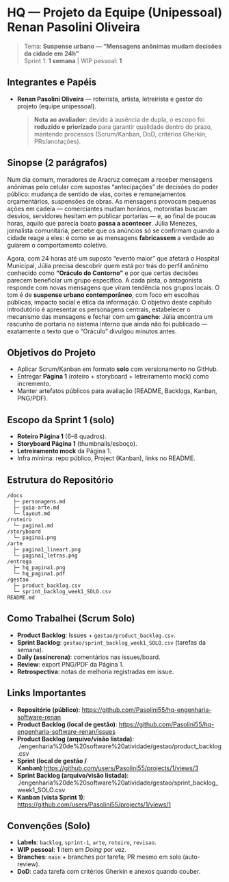 # HQ — Projeto da Equipe (Unipessoal) Renan Pasolini Oliveira

> Tema: **Suspense urbano — “Mensagens anônimas mudam decisões da cidade em 24h”**  
> Sprint 1: **1 semana** | WIP pessoal: **1**

## Integrantes e Papéis
- **Renan Pasolini Oliveira** — roteirista, artista, letreirista e gestor do projeto (equipe unipessoal).  
  > **Nota ao avaliador:** devido à ausência de dupla, o escopo foi **reduzido e priorizado** para garantir qualidade dentro do prazo, mantendo processos (Scrum/Kanban, DoD, critérios Gherkin, PRs/anotações).

## Sinopse (2 parágrafos)
Num dia comum, moradores de Aracruz começam a receber mensagens anônimas pelo celular com supostas “antecipações” de decisões do poder público: mudança de sentido de vias, cortes e remanejamentos orçamentários, suspensões de obras. As mensagens provocam pequenas ações em cadeia — comerciantes mudam horários, motoristas buscam desvios, servidores hesitam em publicar portarias — e, ao final de poucas horas, aquilo que parecia boato **passa a acontecer**. Júlia Menezes, jornalista comunitária, percebe que os anúncios só se confirmam quando a cidade reage a eles: é como se as mensagens **fabricassem** a verdade ao guiarem o comportamento coletivo.

Agora, com 24 horas até um suposto “evento maior” que afetará o Hospital Municipal, Júlia precisa descobrir quem está por trás do perfil anônimo conhecido como **“Oráculo do Contorno”** e por que certas decisões parecem beneficiar um grupo específico. A cada pista, o antagonista responde com novas mensagens que viram tendência nos grupos locais. O tom é de **suspense urbano contemporâneo**, com foco em escolhas públicas, impacto social e ética da informação. O objetivo deste capítulo introdutório é apresentar os personagens centrais, estabelecer o mecanismo das mensagens e fechar com um **gancho**: Júlia encontra um rascunho de portaria no sistema interno que ainda não foi publicado — exatamente o texto que o “Oráculo” divulgou minutos antes.

## Objetivos do Projeto
- Aplicar Scrum/Kanban em formato **solo** com versionamento no GitHub.
- Entregar **Página 1** (roteiro + storyboard + letreiramento mock) como incremento.
- Manter artefatos públicos para avaliação (README, Backlogs, Kanban, PNG/PDF).

## Escopo da Sprint 1 (solo)
- **Roteiro Página 1** (6–8 quadros).
- **Storyboard Página 1** (thumbnails/esboço).
- **Letreiramento mock** da Página 1.
- Infra mínima: repo público, Project (Kanban), links no README.

## Estrutura do Repositório
```
/docs
  ├─ personagens.md
  ├─ guia-arte.md
  └─ layout.md
/roteiro
  └─ pagina1.md
/storyboard
  └─ pagina1.png
/arte
  ├─ pagina1_lineart.png
  └─ pagina1_letras.png
/entrega
  ├─ hq_pagina1.png
  └─ hq_pagina1.pdf
/gestao
  ├─ product_backlog.csv
  └─ sprint_backlog_week1_SOLO.csv
README.md
```

## Como Trabalhei (Scrum Solo)
- **Product Backlog**: Issues + `gestao/product_backlog.csv`.
- **Sprint Backlog**: `gestao/sprint_backlog_week1_SOLO.csv` (tarefas da semana).  
- **Daily (assíncrona)**: comentários nas issues/board.  
- **Review**: export PNG/PDF da Página 1.  
- **Retrospectiva**: notas de melhoria registradas em issue.

## Links Importantes
- **Repositório (público)**: https://github.com/Pasolini55/hq-engenharia-software-renan
- **Product Backlog (local de gestão)**: https://github.com/Pasolini55/hq-engenharia-software-renan/issues
- **Product Backlog (arquivo/visão listada)**: ./engenharia%20de%20software%20atividade/gestao/product_backlog.csv
- **Sprint (local de gestão / Kanban)**:https://github.com/users/Pasolini55/projects/1/views/3
- **Sprint Backlog (arquivo/visão listada)**: ./engenharia%20de%20software%20atividade/gestao/sprint_backlog_week1_SOLO.csv
- **Kanban (vista Sprint 1)**: https://github.com/users/Pasolini55/projects/1/views/1 

## Convenções (Solo)
- **Labels**: `backlog`, `sprint-1`, `arte`, `roteiro`, `revisao`.
- **WIP pessoal**: **1** item em *Doing* por vez.
- **Branches**: `main` + branches por tarefa; PR mesmo em solo (auto-review).
- **DoD**: cada tarefa com critérios Gherkin e anexos quando couber.